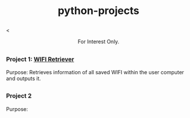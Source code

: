 # <p align=center> python-projects  </p>
<<p align=center> For Interest Only. </p>

## <b> <font size = "3"> Project 1: [WIFI Retriever](https://github.com/qilin2/python-projects/tree/main/WIFI%20Retriever) <br> </b> </font>
Purpose: Retrieves information of all saved WIFI within the user computer and outputs it. 

## <b> <font size = "3"> Project 2 <br> </b> </font>
Purpose:
